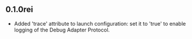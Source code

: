 
## 0.1.0rei
* Added 'trace' attribute to launch configuration: set it to 'true' to enable logging of the Debug Adapter Protocol.

